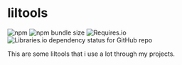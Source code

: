# liltools
![npm](https://img.shields.io/npm/v/liltools?style=plastic)
![npm bundle size](https://img.shields.io/bundlephobia/min/liltools?style=plastic)
![Requires.io](https://img.shields.io/requires/github/redline187/liltools?style=plastic)
![Libraries.io dependency status for GitHub repo](https://img.shields.io/librariesio/github/redline187/liltools?style=plastic)

This are some liltools that i use a lot through my projects.
